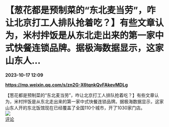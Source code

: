 # 【葱花都是预制菜的“东北麦当劳”，咋让北京打工人排队抢着吃？】有些文章认为，米村拌饭是从东北走出来的第一家中式快餐连锁品牌。据极海数据显示，这家山东人...

**2023-10-17 12:09**

**https://mp.weixin.qq.com/s/zn2G-X6tqnkQvFAkevMDLg**

【葱花都是预制菜的“东北麦当劳”，咋让北京打工人排队抢着吃？】有些文章认为，米村拌饭是从东北走出来的第一家中式快餐连锁品牌。据极海数据显示，这家山东人开的东北饭馆现在已经覆盖了全国110个城市，开了1030家门店。  
![](https://img3.chouti.com/CHOUTI_20231017/541BCBFA0BA841E78AF603FC9163C460_W750H750.jpeg)  
[评论](https://m.chouti.com/link/40316078)